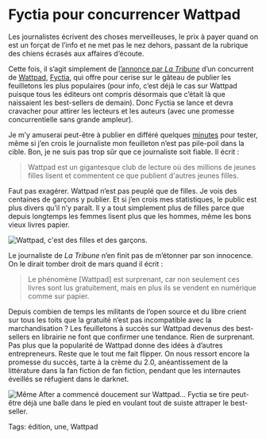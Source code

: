 # Fyctia pour concurrencer Wattpad

Les journalistes écrivent des choses merveilleuses, le prix à payer quand on est un forçat de l’info et ne met pas le nez dehors, passant de la rubrique des chiens écrasés aux affaires d’écoute.<span id="more-41652"></span>

Cette fois, il s’agit simplement de [l’annonce par *La Tribune*](http://www.latribune.fr/entreprises-finance/services/tourisme-loisirs/comment-le-numerique-revolutionne-la-production-romanesque-485760.html) d’un concurrent de [Wattpad](http://www.wattpad.com/story/29694130-1-minute), [Fyctia](http://fyctia.com/), qui offre pour cerise sur le gâteau de publier les feuilletons les plus populaires (pour info, c’est déjà le cas sur Wattpad puisque tous les éditeurs ont compris désormais que c’était là que naissaient les best-sellers de demain). Donc Fyctia se lance et devra cravacher pour attirer les lecteurs et les auteurs (avec une promesse concurrentielle sans grande ampleur).

Je m’y amuserai peut-être à publier en différé quelques [minutes](http://www.wattpad.com/story/29694130-1-minute) pour tester, même si j’en crois le journaliste mon feuilleton n’est pas pile-poil dans la cible. Bon, je ne suis pas trop sûr que ce journaliste soit fiable. Il écrit :

> Wattpad est un gigantesque club de lecture où des millions de jeunes filles lisent et commentent ce que publient d'autres jeunes filles.

Faut pas exagérer. Wattpad n’est pas peuplé que de filles. Je vois des centaines de garçons y publier. Et si j’en crois mes statistiques, le public est plus divers qu’il n’y paraît. Il y a tout simplement plus de filles parce que depuis longtemps les femmes lisent plus que les hommes, même les bons vieux livres papier.

![Wattpad, c'est des filles et des garçons.](http://blog.tcrouzet.comhttps://tcrouzet.com/images_tc/2015/06/watstat1.png)

Le journaliste de *La Tribune* n’en finit pas de m’étonner par son innocence. On le dirait tomber droit de mars quand il écrit :

> Le phénomène \[Wattpad\] est surprenant, car non seulement ces livres sont lus gratuitement, mais en plus ils se vendent en numérique comme sur papier.

Depuis combien de temps les militants de l’open source et du libre crient sur tous les toits que la gratuité n’est pas incompatible avec la marchandisation ? Les feuilletons à succès sur Wattpad devenus des best-sellers en librairie ne font que confirmer une tendance. Rien de surprenant. Pas plus que la popularité de Wattpad donne des idées à d’autres entrepreneurs. Reste que le tout me fait flipper. On nous ressort encore la promesse du succès, tarte à la crème du 2.0, anéantissement de la littérature dans la fan fiction de fan fiction, pendant que les internautes éveillés se réfugient dans le darknet.

![Même After a commencé doucement sur Wattpad... Fyctia se tire peut-être déjà une balle dans le pied en voulant tout de suiste attraper le best-seller.](http://blog.tcrouzet.comhttps://tcrouzet.com/images_tc/2015/06/fyctia.png)



Tags: édition, une, Wattpad